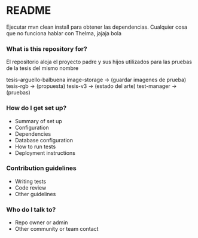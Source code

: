 # README #

Ejecutar mvn clean install para obtener las dependencias. Cualquier cosa que no funciona hablar con Thelma, jajaja bola

### What is this repository for? ###

El repositorio aloja el proyecto padre y sus hijos utilizados para las pruebas de la tesis del mismo nombre

tesis-arguello-balbuena
	image-storage -> (guardar imagenes de prueba)
	tesis-rgb -> (propuesta)
	tesis-v3 -> (estado del arte)
	test-manager -> (pruebas)

### How do I get set up? ###

* Summary of set up
* Configuration
* Dependencies
* Database configuration
* How to run tests
* Deployment instructions

### Contribution guidelines ###

* Writing tests
* Code review
* Other guidelines

### Who do I talk to? ###

* Repo owner or admin
* Other community or team contact